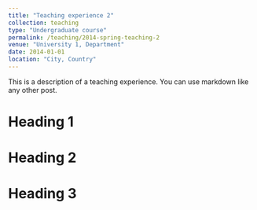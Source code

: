 ```yaml
---
title: "Teaching experience 2"
collection: teaching
type: "Undergraduate course"
permalink: /teaching/2014-spring-teaching-2
venue: "University 1, Department"
date: 2014-01-01
location: "City, Country"
---
```


This is a description of a teaching experience. You can use markdown like any other post.

Heading 1
======

Heading 2
======

Heading 3
======
